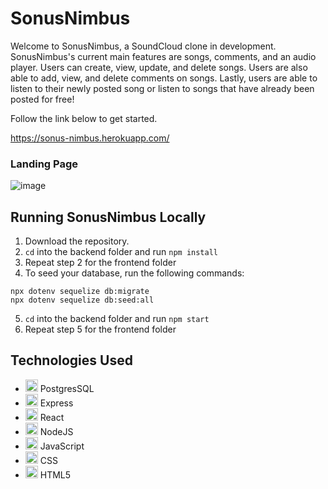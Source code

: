 # SonusNimbus 
Welcome to SonusNimbus, a SoundCloud clone in development. SonusNimbus's current main features are songs, comments, and an audio player. Users can create, view, update, and delete songs. Users are also able to add, view, and delete comments on songs. Lastly, users are able to listen to their newly posted song or listen to songs that have already been posted for free!

Follow the link below to get started.

https://sonus-nimbus.herokuapp.com/

### Landing Page
![image](https://user-images.githubusercontent.com/60123981/192244865-c44c3765-25d1-467a-9eec-e1b3170426cb.png)

## Running SonusNimbus Locally
1. Download the repository.
2. ```cd``` into the backend folder and run ```npm install```
3. Repeat step 2 for the frontend folder
4. To seed your database, run the following commands:
```
npx dotenv sequelize db:migrate
npx dotenv sequelize db:seed:all
```

5. ```cd``` into the backend folder and run ```npm start```
6. Repeat step 5 for the frontend folder

## Technologies Used

* <img src="https://user-images.githubusercontent.com/60123981/187137781-0a1212e8-5ec4-4dd9-8020-f4de064b0ba0.svg" width="20"> PostgresSQL
* <img src="https://user-images.githubusercontent.com/25181517/183859966-a3462d8d-1bc7-4880-b353-e2cbed900ed6.png" width="20"> Express
* <img src="https://user-images.githubusercontent.com/60123981/187137950-ae685ce8-b20c-4ac9-a84d-b636fb8bcae5.svg" width="20"> React
* <img src="https://user-images.githubusercontent.com/60123981/187136616-22db5723-87da-453b-b9c8-bb1aaa415288.svg" width="20"> NodeJS
* <img src="https://user-images.githubusercontent.com/25181517/117447155-6a868a00-af3d-11eb-9cfe-245df15c9f3f.png" width="20"> JavaScript
* <img src="https://user-images.githubusercontent.com/25181517/183898674-75a4a1b1-f960-4ea9-abcb-637170a00a75.png" width="20"> CSS
* <img src="https://user-images.githubusercontent.com/25181517/117447535-f00a3a00-af3d-11eb-89bf-45aaf56dbaf1.png" width="20"> HTML5

